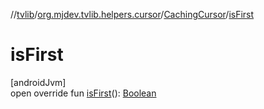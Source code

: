 //[tvlib](../../../index.md)/[org.mjdev.tvlib.helpers.cursor](../index.md)/[CachingCursor](index.md)/[isFirst](is-first.md)

# isFirst

[androidJvm]\
open override fun [isFirst](is-first.md)(): [Boolean](https://kotlinlang.org/api/latest/jvm/stdlib/kotlin/-boolean/index.html)
